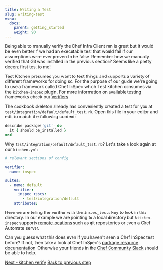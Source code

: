```yaml
---
title: Writing a Test
slug: writing-test
menu:
  docs:
    parent: getting_started
    weight: 90
---
```


Being able to manually verify the Chef Infra Client run is great but it would be even better if we had an executable test that would fail if our assumptions were ever proven to be false. Remember how we manually verified that Git was installed in the previous section? Seems like a pretty decent first test to me!

Test Kitchen presumes you want to test things and supports a variety of different frameworks for doing so. For the purpose of our guide we're going to use a framework called Chef InSpec which Test Kitchen consumes via the `kitchen-inspec` plugin. For more information on available testing frameworks check out [Verifiers](/docs/verifiers)

The cookbook skeleton already has conveniently created a test for you at `test/integration/default/default_test.rb`. Open this file in your editor and edit to match the following content:

```ruby
describe package('git') do
  it { should be_installed }
end
```

Why `test/integration/default/default_test.rb`? Let's take a look again at our `kitchen.yml`:

```yaml
# relevant sections of config
---
verifier:
  name: inspec

suites:
  - name: default
    verifier:
      inspec_tests:
        - test/integration/default
    attributes:
```

Here we are telling the verifier with the `inspec_tests` key to look in this directory. In our example we are pointing to a local directory but `kitchen-inspec` supports [remote locations](https://github.com/inspec/kitchen-inspec#use-remote-inspec-profiles) such as git repositories or even a Chef Automate server.

Can you guess what this does even if you haven't seen a Chef InSpec test before? If not, then take a look at Chef InSpec's [package resource documentation](https://www.inspec.io/docs/reference/resources/package/). Otherwise your friends in the [Chef Community Slack](http://community-slack.chef.io/) should be able to help.

<div class="sidebar--footer">
<a class="button primary-cta" href="/docs/getting-started/running-verify">Next - kitchen verify</a>
<a class="sidebar--footer--back" href="/docs/getting-started/manually-verifying">Back to previous step</a>
</div>
